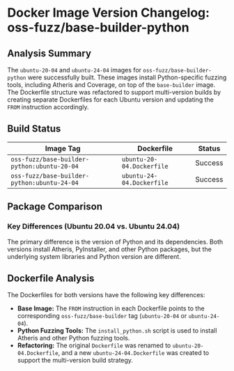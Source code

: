 # Docker Image Version Changelog: oss-fuzz/base-builder-python

## Analysis Summary

The `ubuntu-20-04` and `ubuntu-24-04` images for `oss-fuzz/base-builder-python` were successfully built. These images install Python-specific fuzzing tools, including Atheris and Coverage, on top of the `base-builder` image. The Dockerfile structure was refactored to support multi-version builds by creating separate Dockerfiles for each Ubuntu version and updating the `FROM` instruction accordingly.

## Build Status

| Image Tag | Dockerfile | Status |
| --- | --- | --- |
| `oss-fuzz/base-builder-python:ubuntu-20-04` | `ubuntu-20-04.Dockerfile` | Success |
| `oss-fuzz/base-builder-python:ubuntu-24-04` | `ubuntu-24-04.Dockerfile` | Success |

## Package Comparison

### Key Differences (Ubuntu 20.04 vs. Ubuntu 24.04)

The primary difference is the version of Python and its dependencies. Both versions install Atheris, PyInstaller, and other Python packages, but the underlying system libraries and Python version are different.

## Dockerfile Analysis

The Dockerfiles for both versions have the following key differences:

*   **Base Image:** The `FROM` instruction in each Dockerfile points to the corresponding `oss-fuzz/base-builder` tag (`ubuntu-20-04` or `ubuntu-24-04`).
*   **Python Fuzzing Tools:** The `install_python.sh` script is used to install Atheris and other Python fuzzing tools.
*   **Refactoring:** The original `Dockerfile` was renamed to `ubuntu-20-04.Dockerfile`, and a new `ubuntu-24-04.Dockerfile` was created to support the multi-version build strategy.
